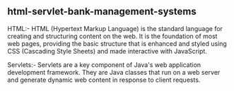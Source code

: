 <h2>html-servlet-bank-management-systems</h2>

HTML:-
HTML (Hypertext Markup Language) is the standard language for creating and structuring content on the web. It is the foundation of most web pages, providing the basic structure that is enhanced and styled using CSS (Cascading Style Sheets) and made interactive with JavaScript.

Servlets:-
Servlets are a key component of Java's web application development framework. They are Java classes that run on a web server and generate dynamic web content in response to client requests. 
